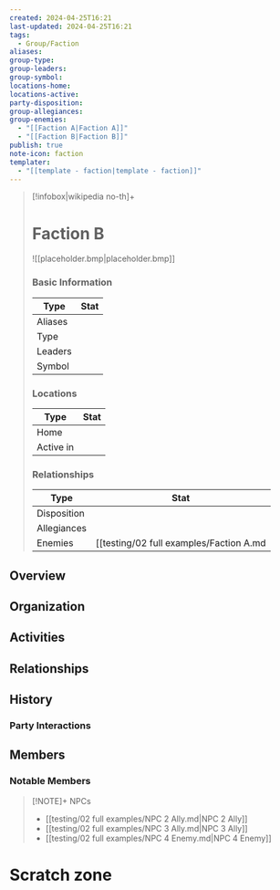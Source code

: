 ```yaml
---
created: 2024-04-25T16:21
last-updated: 2024-04-25T16:21
tags:
  - Group/Faction
aliases: 
group-type: 
group-leaders: 
group-symbol: 
locations-home: 
locations-active: 
party-disposition: 
group-allegiances: 
group-enemies:
  - "[[Faction A|Faction A]]"
  - "[[Faction B|Faction B]]"
publish: true
note-icon: faction
templater:
  - "[[template - faction|template - faction]]"
---
```


> [!infobox|wikipedia no-th]+
> # Faction B
> ![[placeholder.bmp|placeholder.bmp]]
> ### Basic Information
> | Type |  Stat |
> | --- | --- |
> | Aliases |  |
> | Type |  |
> | Leaders |  |
> | Symbol |  |
> ### Locations
> | Type |  Stat |
> | --- | --- |
> | Home |  |
> | Active in |  |
> ### Relationships
> | Type |  Stat |
> | --- | --- |
> | Disposition |  |
> | Allegiances |  |
> | Enemies | [[testing/02 full examples/Faction A.md|Faction A]],[[testing/02 full examples/Faction B.md|Faction B]]  |


## Overview


## Organization


## Activities


## Relationships


## History


### Party Interactions

## Members


### Notable Members


> [!NOTE]+ NPCs
>  - [[testing/02 full examples/NPC 2 Ally.md|NPC 2 Ally]]
> - [[testing/02 full examples/NPC 3 Ally.md|NPC 3 Ally]]
> - [[testing/02 full examples/NPC 4 Enemy.md|NPC 4 Enemy]]
> 



# Scratch zone





